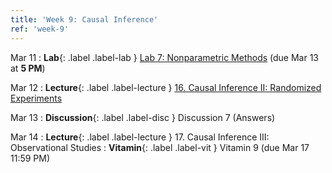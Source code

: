 ```yaml
---
title: 'Week 9: Causal Inference'
ref: 'week-9'
---
```


Mar 11
: **Lab**{: .label .label-lab } [Lab 7: Nonparametric Methods](https://data102.datahub.berkeley.edu/hub/user-redirect/git-pull?repo=https%3A%2F%2Fgithub.com%2Fds-102%2Fsp24-materials&urlpath=lab%2Ftree%2Fsp24-materials%2Flab%2Flab07%2Flab07.ipynb&branch=main) (due Mar 13 at **5 PM**)

Mar 12
: **Lecture**{: .label .label-lecture } [16. Causal Inference II: Randomized Experiments](lecture/lec16)

Mar 13
: **Discussion**{: .label .label-disc } Discussion 7 (Answers)

Mar 14
: **Lecture**{: .label .label-lecture } 17. Causal Inference III: Observational Studies
: **Vitamin**{: .label .label-vit } Vitamin 9 (due Mar 17 11:59 PM)
